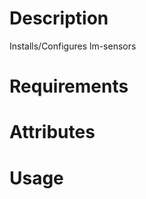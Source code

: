 Description
===========
Installs/Configures lm-sensors

Requirements
============

Attributes
==========

Usage
=====

